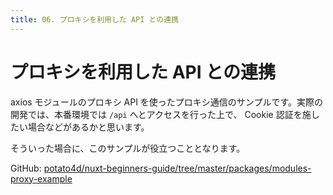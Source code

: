 ```yaml
---
title: 06. プロキシを利用した API との連携
---
```


# プロキシを利用した API との連携

axios モジュールのプロキシ API を使ったプロキシ通信のサンプルです。実際の開発では、本番環境では `/api` へとアクセスを行った上で、 Cookie 認証を施したい場合などがあるかと思います。

そういった場合に、このサンプルが役立つこととなります。

GitHub: [potato4d/nuxt-beginners-guide/tree/master/packages/modules-proxy-example](https://github.com/potato4d/nuxt-beginners-guide/tree/master/packages/modules-proxy-example)
